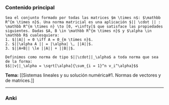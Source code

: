 ### Contenido principal

```ad-Formal
Sea el conjunto formado por todas las matrices $m \times n$: $\mathbb R^{m \times n}$. Una norma matricial es una aplicación $|| \cdot || : \mathbb R^{m \times n} \to [0, +\infty[$ que satisface las propiedades siguientes. Dadas $A, B \in \mathbb R^{m \times n}$ y $\alpha \in \mathbb R$ cualesquiera:
1. $||A|| = 0 \iff A = 0_{m \times n}$.
2. $||\alpha A || = |\alpha| \, ||A||$.
3. $||A+B|| \le ||A|| + ||B||$.
```

```ad-note
Definimos como norma de tipo $||\cdot||_\alpha$ a toda norma que sea de la forma:
$$||v||_\alpha = \sqrt[\alpha]{\sum_{i = 1}^n v_i^\alpha}$$
```


**Tema:** [[Sistemas lineales y su solución numérica#1. Normas de vectores y de matrices.]]

---
### Anki
